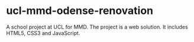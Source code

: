 # ucl-mmd-odense-renovation
A school project at UCL for MMD. The project is a web solution. It includes HTML5, CSS3 and JavaScript.
